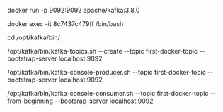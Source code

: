 
docker run -p 9092:9092 apache/kafka:3.8.0


docker exec -it 8c7437c479ff /bin/bash

cd /opt/kafka/bin/

/opt/kafka/bin/kafka-topics.sh --create --topic first-docker-topic --bootstrap-server localhost:9092

/opt/kafka/bin/kafka-console-producer.sh --topic first-docker-topic --bootstrap-server localhost:9092


/opt/kafka/bin/kafka-console-consumer.sh --topic first-docker-topic --from-beginning --bootsrap-server localhost:9092